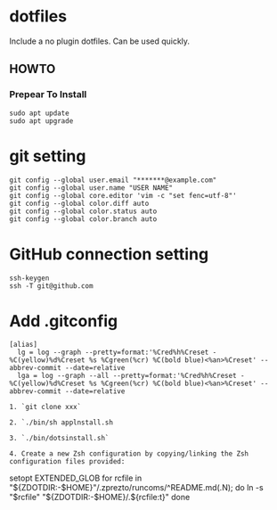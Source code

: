 dotfiles
===============

Include a no plugin dotfiles.
Can be used quickly.

## HOWTO ##

### Prepear To Install
```
sudo apt update
sudo apt upgrade
```

# git setting
```
git config --global user.email "*******@example.com"
git config --global user.name "USER NAME"
git config --global core.editor 'vim -c "set fenc=utf-8"'  
git config --global color.diff auto 
git config --global color.status auto
git config --global color.branch auto
```


# GitHub connection setting
```
ssh-keygen
ssh -T git@github.com
```

# Add .gitconfig
```
[alias]
  lg = log --graph --pretty=format:'%Cred%h%Creset -%C(yellow)%d%Creset %s %Cgreen(%cr) %C(bold blue)<%an>%Creset' --abbrev-commit --date=relative
  lga = log --graph --all --pretty=format:'%Cred%h%Creset -%C(yellow)%d%Creset %s %Cgreen(%cr) %C(bold blue)<%an>%Creset' --abbrev-commit --date=relative
```

```
1. `git clone xxx`

2. `./bin/sh applnstall.sh

3. `./bin/dotsinstall.sh`

4. Create a new Zsh configuration by copying/linking the Zsh configuration files provided:

```
setopt EXTENDED_GLOB
for rcfile in "${ZDOTDIR:-$HOME}"/.zprezto/runcoms/^README.md(.N); do
  ln -s "$rcfile" "${ZDOTDIR:-$HOME}/.${rcfile:t}"
done
```

